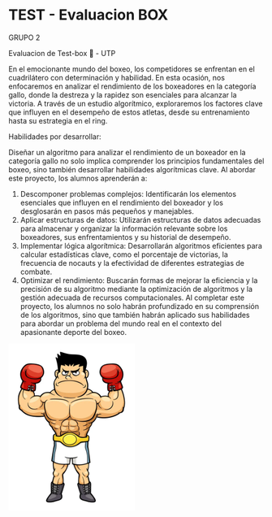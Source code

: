 # TEST - Evaluacion BOX

GRUPO 2

 Evaluacion de Test-box 🥊 - UTP

En el emocionante mundo del boxeo, los competidores se enfrentan en el cuadrilátero con determinación y habilidad. En esta ocasión, nos enfocaremos en analizar el rendimiento de los boxeadores en la categoría gallo, donde la destreza y la rapidez son esenciales para alcanzar la victoria. A través de un estudio algorítmico, exploraremos los factores clave que influyen en el desempeño de estos atletas, desde su entrenamiento hasta su estrategia en el ring.

Habilidades por desarrollar:

Diseñar un algoritmo para analizar el rendimiento de un boxeador en la categoría gallo no solo implica comprender los principios fundamentales del boxeo, sino también desarrollar habilidades algorítmicas clave. Al abordar este proyecto, los alumnos aprenderán a:
1.	Descomponer problemas complejos: Identificarán los elementos esenciales que influyen en el rendimiento del boxeador y los desglosarán en pasos más pequeños y manejables.
2.	Aplicar estructuras de datos: Utilizarán estructuras de datos adecuadas para almacenar y organizar la información relevante sobre los boxeadores, sus enfrentamientos y su historial de desempeño.
3.	Implementar lógica algorítmica: Desarrollarán algoritmos eficientes para calcular estadísticas clave, como el porcentaje de victorias, la frecuencia de nocauts y la efectividad de diferentes estrategias de combate.
4.	Optimizar el rendimiento: Buscarán formas de mejorar la eficiencia y la precisión de su algoritmo mediante la optimización de algoritmos y la gestión adecuada de recursos computacionales.
Al completar este proyecto, los alumnos no solo habrán profundizado en su comprensión de los algoritmos, sino que también habrán aplicado sus habilidades para abordar un problema del mundo real en el contexto del apasionante deporte del boxeo.


![alt text](imagenes\box.png)

